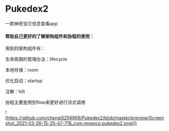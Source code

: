 # Pukedex2
一款神奇宝贝信息查看app
#### 帮助自己更好的了解架构组件和协程的使用：

用到的架构组件有：

生命周期的管理办法：lifecycle

本地存储：room

优化启动：startup

注解：hilt

协程主要是用到flow来更好进行流式调用



![https://github.com/chenqi5256969/Pukedex2/blob/master/preview/Screenshot_2021-03-26-15-25-47-716_com.revenco.pukedex2.png]()





